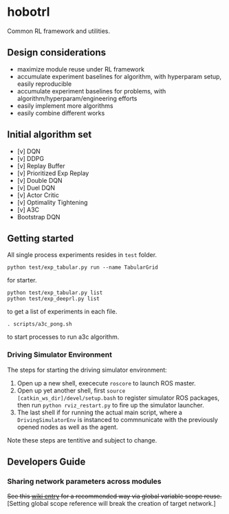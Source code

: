# hobotrl

Common RL framework and utilities.

## Design considerations

* maximize module reuse under RL framework
* accumulate experiment baselines for algorithm, with hyperparam setup, easily reproducible
* accumulate experiment baselines for problems, with algorithm/hyperparam/engineering efforts
* easily implement more algorithms
* easily combine different works

## Initial algorithm set

* [v] DQN
* [v] DDPG
* [v] Replay Buffer
* [v] Prioritized Exp Replay
* [v] Double DQN
* [v] Duel DQN
* [v] Actor Critic
* [v] Optimality Tightening
* [v] A3C
* Bootstrap DQN


## Getting started

All single process experiments resides in `test` folder.

```
python test/exp_tabular.py run --name TabularGrid
```
for starter.

```
python test/exp_tabular.py list
python test/exp_deeprl.py list
```
to get a list of experiments in each file.

```
. scripts/a3c_pong.sh
```
to start processes to run a3c algorithm.

### Driving Simulator Environment
The steps for starting the driving simulator environment:
1. Open up a new shell, exececute `roscore` to launch ROS master.
2. Open up yet another shell, first `source [catkin_ws_dir]/devel/setup.bash` to register simulator ROS packages, then run `python rviz_restart.py` to fire up the simulator launcher.
3. The last shell if for running the actual main script, where a `DrivingSimulatorEnv` is instanced to commnunicate with the previously opened nodes as well as the agent.

Note these steps are tentitive and subject to change.

## Developers Guide
### Sharing network parameters across modules
~~See this [wiki entry](https://github.com/zaxliu/hobotrl/wiki#sharing-network-weights-across-modules) for a recommended way via global variable scope reuse.~~ [Setting global scope reference will break the creation of target network.]
